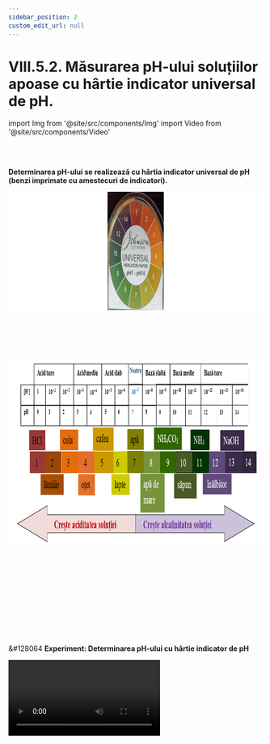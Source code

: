 ```yaml
---
sidebar_position: 2
custom_edit_url: null
---
```


# VIII.5.2. Măsurarea pH-ului soluțiilor apoase cu hârtie indicator universal de pH.





import Img from '@site/src/components/Img'
import Video from '@site/src/components/Video'





<br></br>

<div class="alert alert--primary" role="alert">


**Determinarea pH-ului se realizează cu hârtia indicator universal de pH (benzi imprimate cu amestecuri de indicatori).**



<Img className="img-responsive4" src="chimie/clasa9/capitolul8/VIII-5-2-masurarea-ph-ului-solutiilor-apoase-cu-hartie-indicator-universal-de-ph-poza1-exemplu-de-hartie-indicator-universal-de-ph.png" width="1000" height="234" lazy={false} />

<br></br>
<br></br>



<Img className="img-responsive4" src="chimie/clasa9/capitolul8/VIII-5-2-masurarea-ph-ului-solutiilor-apoase-cu-hartie-indicator-universal-de-ph-poza2-tabel-cu-exemple-de-ph-uri.png" width="1000" height="366" lazy={false} />

<br></br>
<br></br>




</div>


<br></br>





<br></br>


<div class="alert alert--success" role="alert">

&#128064 **Experiment: Determinarea pH-ului cu hârtie indicator de pH**



<Video src="https://www.youtube.com/embed/TPXo6K8lQ7w" lazy={false} />


**Materiale necesare:**   
Hârtie indicator universal de pH, diverse soluții (HCl, suc de lămâie, cola, oțet, cafea, lapte, apă distilată, apă sărată, NH<sub>4</sub>CO<sub>3</sub>, săpun lichid, amoniac, înălbitor de rufe, NaOH etc.)


<br></br>


**Mod de lucru:**
- Introdu în fiecare soluție câte o fâșie de hârtie indicator universal de pH timp de 2-3 s.
- Compară culoarea fâșiei cu diagrama de culori furnizată cu hârtia de pH și apreciază pH-ul soluției respective. 

<br></br>

**Concluzia experimentului:**   
**Cu cât pH-ul este mai scăzut, cu atât concentrația ionilor de H+ este mai mare și soluția are un caracter puternic acid.**    
**Cu cât pH-ul este mai mare, cu atât concentrația ionilor de H+ este mai mică și soluția are un caracter puternic bazic (alcalin).**    


_Hârtia indicator universal de pH determină valori ale pH-ului unei soluții într-un interval larg, cu o precizie de aproximativ o unitate de pH._ 


</div>


